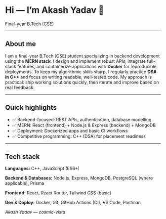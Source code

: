 # Hi — I’m Akash Yadav 👋

Final-year B.Tech (CSE)

---

## About me

I am a final-year B.Tech (CSE) student specializing in backend development using the **MERN stack**. I design and implement robust APIs, integrate full-stack features, and containerize applications with **Docker** for reproducible deployments. To keep my algorithmic skills sharp, I regularly practice **DSA in C++** and focus on writing readable, well-tested code. My approach is practical: ship working solutions quickly, then iterate and improve based on real feedback.

---

## Quick highlights

- ✅ Backend-focused: REST APIs, authentication, database modelling  
- ✅ MERN: React (frontend) + Node.js & Express (backend) + MongoDB  
- ✅ Deployment: Dockerized apps and basic CI workflows  
- ✅ Competitive programming: C++ (DSA) for placement readiness

---

## Tech stack

**Languages:** C++, JavaScript (ES6+)

**Backend & Databases:** Node.js, Express, MongoDB, PostgreSQL (where applicable), Prisma

**Frontend:** React, React Router, Tailwind CSS (basic)

**Dev & Deploy:** Docker, Git, GitHub Actions (CI), VS Code, Postman




*Akash Yadav — cosmic-vista*
